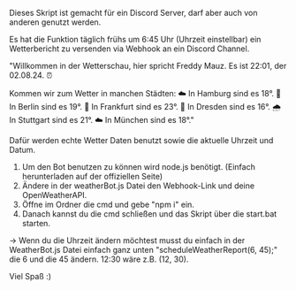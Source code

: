 Dieses Skript ist gemacht für ein Discord Server, darf aber auch von anderen genutzt werden.

Es hat die Funktion täglich frühs um 6:45 Uhr (Uhrzeit einstellbar) ein Wetterbericht zu versenden via Webhook an ein Discord Channel.


"Willkommen in der Wetterschau, hier spricht Freddy Mauz.
Es ist 22:01, der 02.08.24. ⏰

Kommen wir zum Wetter in manchen Städten:
☁️ In Hamburg sind es 18°.
🌙 In Berlin sind es 19°.
🌙 In Frankfurt sind es 23°.
🌙 In Dresden sind es 16°.
🌧️ In Stuttgart sind es 21°.
☁️ In München sind es 18°."

Dafür werden echte Wetter Daten benutzt sowie die aktuelle Uhrzeit und Datum.

1. Um den Bot benutzen zu können wird node.js benötigt. (Einfach herunterladen auf der offiziellen Seite)
2. Ändere in der weatherBot.js Datei den Webhook-Link und deine OpenWeatherAPI.
2. Öffne im Ordner die cmd und gebe "npm i" ein.
3. Danach kannst du die cmd schließen und das Skript über die start.bat starten.

-> Wenn du die Uhrzeit ändern möchtest musst du einfach in der WeatherBot.js Datei einfach ganz unten "scheduleWeatherReport(6, 45);" die 6 und die 45 ändern. 12:30 wäre z.B. (12, 30).

Viel Spaß :)